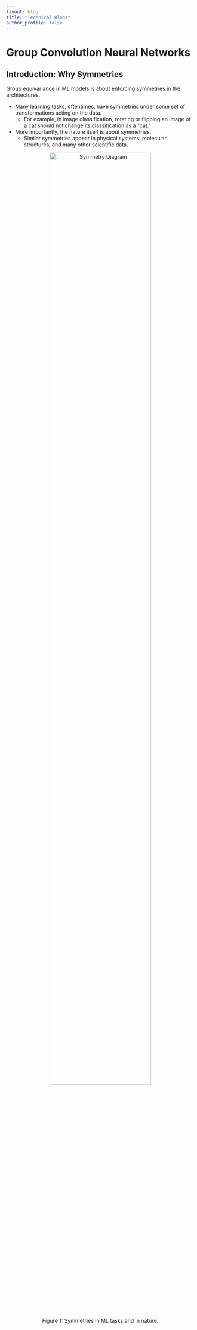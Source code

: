 ```yaml
---
layout: blog
title: "Technical Blogs"
author_profile: false
---
```


# Group Convolution Neural Networks

## Introduction: Why Symmetries
Group equivariance in ML models is about enforcing symmetries in the architectures.
- Many learning tasks, oftentimes, have symmetries under some set of transformations acting on the data.
	- For example, in image classification, rotating or flipping an image of a cat should not change its classification as a "cat."
- More importantly, the nature itself is about symmetries.
	- Similar symmetries appear in physical systems, molecular structures, and many other scientific data.
	
<figure style="text-align: center;">
  <img alt="Symmetry Diagram" width="80%" src="https://raw.githubusercontent.com/wenhangao21/wenhangao21.github.io/refs/heads/main/blogs/files/1_gconv/symmetry.png" />
  <figcaption>Figure 1: Symmetries in ML tasks and in nature.</figcaption>
</figure>